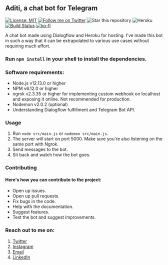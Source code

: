## Aditi, a chat bot for Telegram
[![License: MIT](https://img.shields.io/badge/License-MIT-blue.svg)](https://opensource.org/licenses/MIT)
[![Follow me on Twitter](https://img.shields.io/twitter/follow/kevin_codes?style=social)](https://twitter.com/kevin_codes)
![Star this repository](https://img.shields.io/github/stars/kevinam99/aditi?style=social)
![Heroku](https://heroku-badge.herokuapp.com/?app=aditi-tgbot)
[![Build Status](https://travis-ci.com/kevinam99/aditi.svg?branch=master)](https://travis-ci.com/kevinam99/aditi)
[![ko-fi](https://www.ko-fi.com/img/githubbutton_sm.svg)](https://ko-fi.com/kevinam99)



A chat bot made using Dialogflow and Heroku for hosting. I've made this bot in such a way that it can be extrapolated to various use cases without requiring much effort.

<!-- <img src = "https://raw.githubusercontent.com/kevinam99/aditi/master/aditi.png" width = "410" height = "560"> -->

### Run ```npm install``` in your shell to install the dependencies.


### Software requirements:
- Node.js v12.13.0 or higher
- NPM v6.12.0 or higher
- ngrok v2.3.35 or higher for implementing custom webhook on localhost and exposing it online. Not recommended for production.
- Nodemon v2.0.2 (optional)
- Understanding Dialogflow fulfillment and Telegram Bot API.

### Usage
1. Run ```node src/main.js``` or ```nodemon src/main.js```.
2. The server will start on port 5000. Make sure you're also listening on the same port with Ngrok.
3. Send messages to the bot.
4. Sit back and watch how the bot goes. 


### Contributing
#### Here's how you can contribute to the project:
- Open up issues.
- Open up pull requests.
- Fix bugs in the code.
- Help with the documentation.
- Suggest features.
- Test the bot and suggest improvements.

### Reach out to me on:
1. [Twitter](https://www.twitter.com/kevin_codes)
2. [Instagram](https://www.instagram.com/kevin.codes)
3. [Email](kevinam99@gmail.com)
4. [LinkedIn](https://www.linkedin.com/in/kevin-a-mathew)

